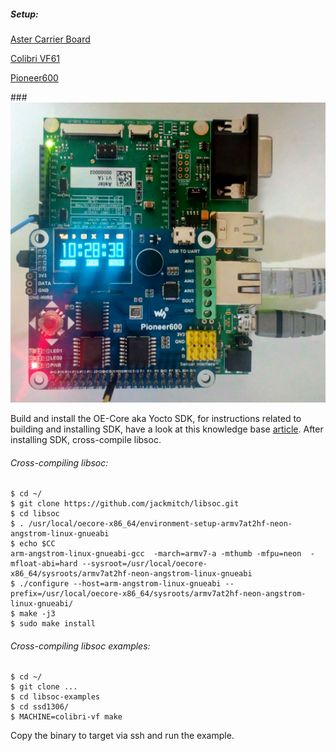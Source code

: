 ##### Setup:

[Aster Carrier Board](https://www.toradex.com/products/carrier-boards/aster-carrier-board)

[Colibri VF61](https://www.toradex.com/computer-on-modules/colibri-arm-family/nxp-freescale-vybrid-vf6xx)

[Pioneer600](http://www.waveshare.com/wiki/Pioneer600)

###<img src="https://github.com/bhuvanchandra/images-repo/blob/master/images-aster-pioneer600/aster-pioneer600.jpg" width="640" height="480">

Build and install the OE-Core aka Yocto SDK, for instructions related to
building and installing SDK, have a look at this knowledge base [article](http://developer.toradex.com/knowledge-base/linux-sdks).
After installing SDK, cross-compile libsoc.

###### Cross-compiling libsoc:
```
$ cd ~/
$ git clone https://github.com/jackmitch/libsoc.git
$ cd libsoc
$ . /usr/local/oecore-x86_64/environment-setup-armv7at2hf-neon-angstrom-linux-gnueabi
$ echo $CC
arm-angstrom-linux-gnueabi-gcc  -march=armv7-a -mthumb -mfpu=neon  -mfloat-abi=hard --sysroot=/usr/local/oecore-x86_64/sysroots/armv7at2hf-neon-angstrom-linux-gnueabi
$ ./configure --host=arm-angstrom-linux-gnueabi --prefix=/usr/local/oecore-x86_64/sysroots/armv7at2hf-neon-angstrom-linux-gnueabi/
$ make -j3
$ sudo make install
```
###### Cross-compiling libsoc examples:
```
$ cd ~/
$ git clone ...
$ cd libsoc-examples
$ cd ssd1306/
$ MACHINE=colibri-vf make
```
Copy the binary to target via ssh and run the example.
